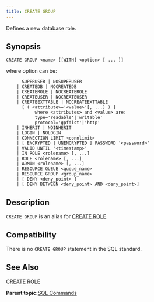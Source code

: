 ```yaml
---
title: CREATE GROUP 
---
```


Defines a new database role.

## <a id="section2"></a>Synopsis 

``` {#sql_command_synopsis}
CREATE GROUP <name> [[WITH] <option> [ ... ]]
```

where option can be:

```
      SUPERUSER | NOSUPERUSER
    | CREATEDB | NOCREATEDB
    | CREATEROLE | NOCREATEROLE
    | CREATEUSER | NOCREATEUSER
    | CREATEEXTTABLE | NOCREATEEXTTABLE 
      [ ( <attribute>='<value>'[, ...] ) ]
           where <attributes> and <value> are:
           type='readable'|'writable'
           protocol='gpfdist'|'http'
    | INHERIT | NOINHERIT
    | LOGIN | NOLOGIN
    | CONNECTION LIMIT <connlimit>
    | [ ENCRYPTED | UNENCRYPTED ] PASSWORD '<password>'
    | VALID UNTIL '<timestamp>' 
    | IN ROLE <rolename> [, ...]
    | ROLE <rolename> [, ...]
    | ADMIN <rolename> [, ...]
    | RESOURCE QUEUE <queue_name>
    | RESOURCE GROUP <group_name>
    | [ DENY <deny_point> ]
    | [ DENY BETWEEN <deny_point> AND <deny_point>]
```

## <a id="section3"></a>Description 

`CREATE GROUP` is an alias for [CREATE ROLE](CREATE_ROLE.html).

## <a id="section4"></a>Compatibility 

There is no `CREATE GROUP` statement in the SQL standard.

## <a id="section5"></a>See Also 

[CREATE ROLE](CREATE_ROLE.html)

**Parent topic:**[SQL Commands](../sql_commands/sql_ref.html)

